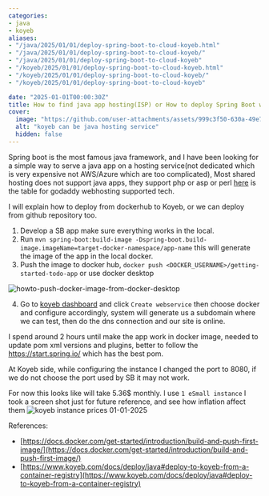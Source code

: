 ```yaml
---
categories:
- java
- koyeb
aliases:
- "/java/2025/01/01/deploy-spring-boot-to-cloud-koyeb.html"
- "/java/2025/01/01/deploy-spring-boot-to-cloud-koyeb/"
- "/java/2025/01/01/deploy-spring-boot-to-cloud-koyeb"
- "/koyeb/2025/01/01/deploy-spring-boot-to-cloud-koyeb.html"
- "/koyeb/2025/01/01/deploy-spring-boot-to-cloud-koyeb/"
- "/koyeb/2025/01/01/deploy-spring-boot-to-cloud-koyeb"

date: "2025-01-01T00:00:30Z"
title: How to find java app hosting(ISP) or How to deploy Spring Boot website to Koyeb
cover:
  image: "https://github.com/user-attachments/assets/999c3f50-630a-49e7-ab9e-397ade5e5933"
  alt: "koyeb can be java hosting service"
  hidden: false
---
```

Spring boot is the most famous java framework, and I have been looking for a simple way to serve a java app on a hosting service(not dedicated which is very expensive not AWS/Azure which are too complicated), Most shared hosting does not support java apps, they support php or asp or perl [here](https://archive.ph/iu7QS) is the table for godaddy webhosting supported tech.

I will explain how to deploy from dockerhub to Koyeb, or we can deploy from github repository too.

1. Develop a SB app make sure everything works in the local.
2. Run `mvn spring-boot:build-image -Dspring-boot.build-image.imageName=target-docker-namespace/app-name` this will generate the image of the app in the local docker.
3. Push the image to docker hub, `docker push <DOCKER_USERNAME>/getting-started-todo-app` or use docker desktop

![howto-push-docker-image-from-docker-desktop](https://github.com/user-attachments/assets/365264f1-3c09-4092-b383-a5b287430b40)

4. Go to [koyeb dashboard](https://app.koyeb.com/) and click `Create webservice` then choose docker and configure accordingly, system will generate us a subdomain where we can test, then do the dns connection and our site is online.

I spend around 2 hours until make the app work in docker image, needed to update pom xml versions and plugins, better to follow the https://start.spring.io/ which has the best pom.

At Koyeb side, while configuring the instance I changed the port to 8080, if we do not choose the port used by SB it may not work. 

For now this looks like will take 5.36$ monthly. I use `1 eSmall instance` I took a screen shot just for future reference, and see how inflation affect them
![koyeb instance prices 01-01-2025](https://github.com/user-attachments/assets/3bbc867c-3e19-4643-a595-9f64819fc843)

References:
- [https://docs.docker.com/get-started/introduction/build-and-push-first-image/](https://docs.docker.com/get-started/introduction/build-and-push-first-image/)
- [https://www.koyeb.com/docs/deploy/java#deploy-to-koyeb-from-a-container-registry](https://www.koyeb.com/docs/deploy/java#deploy-to-koyeb-from-a-container-registry)